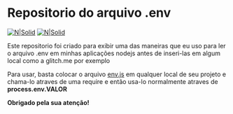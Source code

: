 # Repositorio do arquivo .env

[![N|Solid](https://cdn.discordapp.com/attachments/631607183301148672/724397007170568313/paypal.png)](https://www.paypal.com/cgi-bin/webscr?cmd=_donations&business=fabinhoec2210@gmail.com&item_name=F%C3%A1bio&currency_code=BRL)  [![N|Solid](https://cdn.discordapp.com/attachments/631607183301148672/724397005543178270/picpay.png)](https://app.picpay.com/user/smuu)

Este repositorio foi criado para exibir uma das maneiras que eu uso para ler o arquivo .env em minhas aplicações nodejs  antes de inseri-las em algum local como a glitch.me por exemplo

Para usar, basta colocar o arquivo [env.js](/env.js) em qualquer local de seu projeto e chama-lo atraves de uma require e então usa-lo normalmente atraves de **process.env.VALOR**

**Obrigado pela sua atenção!**
